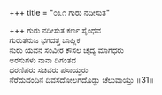 +++
title = "೦೩೧ ಗುರು ನದೀಸುತ"

+++
ಗುರು ನದೀಸುತ ಕರ್ಣ ಸೈಂಧವ   
ಗುರುತನುಜ ಭಗದತ್ತ ಬಾಹ್ಲಿಕ  
ನುರು ಯವನ ಸಂವೀರ ಕೌಸಲ ಚೈದ್ಯ ಮಾಗಧರು  
ಅರಸುಗಳು ನಾನಾ ದಿಗಂತದ  
ಧರಣಿಪರು ಸಚಿವರು ಪಸಾಯ್ತರು  
ನೆರೆದುದಂದಿನ ದಿವಸದೋಲಗದೊಡ್ಡು ಚೆಲುವಾಯ್ತು    ॥31॥